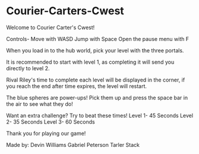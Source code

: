 # Courier-Carters-Cwest
Welcome to Courier Carter's Cwest!

Controls-
Move with WASD
Jump with Space
Open the pause menu with F

When you load in to the hub world, pick your level with the three portals.

It is recommended to start with level 1, as completing it will send you directly to level 2.

Rival Riley's time to complete each level will be displayed in the corner, if you reach the end after
time expires,  the level will restart.

The blue spheres are power-ups!  Pick them up and press the space bar in the air to see what they do!

Want an extra challenge?  Try to beat these times!
Level 1- 45 Seconds
Level 2- 35 Seconds
Level 3- 60 Seconds

Thank you for playing our game!

Made by: 
Devin Williams
Gabriel Peterson
Tarler Stack
